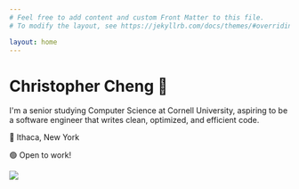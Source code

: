 ```yaml
---
# Feel free to add content and custom Front Matter to this file.
# To modify the layout, see https://jekyllrb.com/docs/themes/#overriding-theme-defaults

layout: home
---
```


<!-- Hero Section -->
<div id="hero" class="hero-section">
  <h1>Christopher Cheng <span>👋</span></h1>
  <p>
    I'm a senior studying Computer Science at Cornell University, aspiring to be a software engineer
    that writes clean, optimized, and efficient code.
  </p>
  <p>📍 Ithaca, New York</p>
  <p>🟢 Open to work!</p>



  <div class="profile-image">
    <img src="{{ site.baseurl }}/assets/images/profilepic.jpg" />
  </div>


